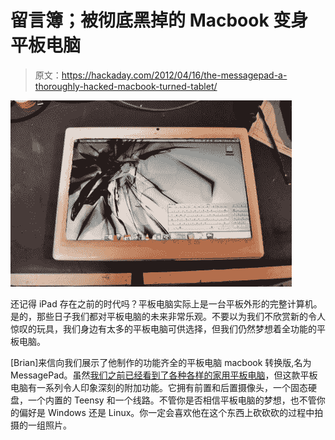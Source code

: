 # 留言簿；被彻底黑掉的 Macbook 变身平板电脑

> 原文：<https://hackaday.com/2012/04/16/the-messagepad-a-thoroughly-hacked-macbook-turned-tablet/>

![hacked macbook](img/9001591c9e1dec3347e56ae229baf505.png "hacked macbook")

还记得 iPad 存在之前的时代吗？平板电脑实际上是一台平板外形的完整计算机。是的，那些日子我们都对平板电脑的未来非常乐观。不要以为我们不欣赏新的令人惊叹的玩具，我们身边有太多的平板电脑可供选择，但我们仍然梦想着全功能的平板电脑。

[Brian]来信向我们展示了他制作的功能齐全的平板电脑 macbook 转换版,名为 MessagePad。虽然[我们之前已经看到了各种各样的家用平板电脑](http://hackaday.com/2008/07/14/mac-tablets-made-by-fans/)，但这款平板电脑有一系列令人印象深刻的附加功能。它拥有前置和后置摄像头，一个固态硬盘，一个内置的 Teensy 和一个线路。不管你是否相信平板电脑的梦想，也不管你的偏好是 Windows 还是 Linux。你一定会喜欢他在这个东西上砍砍砍的过程中拍摄的一组照片。